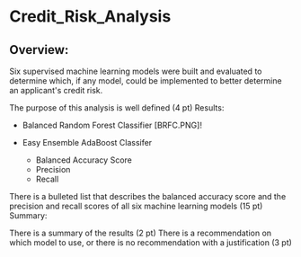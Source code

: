 # Credit_Risk_Analysis

## Overview: 
Six supervised machine learning models were built and evaluated to determine which, if any model, could be implemented to better determine an applicant's credit risk. 

The purpose of this analysis is well defined (4 pt)
Results:

* Balanced Random Forest Classifier
[BRFC.PNG]!

* Easy Ensemble AdaBoost Classifer
   * Balanced Accuracy Score
   * Precision 
   * Recall


There is a bulleted list that describes the balanced accuracy score and the precision and recall scores of all six machine learning models (15 pt)
Summary:

There is a summary of the results (2 pt)
There is a recommendation on which model to use, or there is no recommendation with a justification (3 pt)
